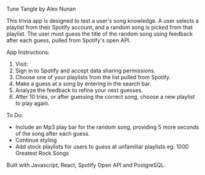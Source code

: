 Tune Tangle by Alex Nunan

This trivia app is designed to test a user's song knowledge. A user selects a playlist from their Spotify account, and a random song is picked from that playlist. The user must guess the title of the random song using feedback after each guess, pulled from Spotify's open API.

App Instructions:

1. Visit:
2. Sign in to Spotify and accept data sharing permissions.
3. Choose one of your playlists from the list pulled from Spotify.
4. Make a guess at a song by entering in the search bar.
5. Analyze the feedback to refine your next guesses.
6. After 10 tries, or after guessing the correct song, choose a new playlist to play again.


To Do:

 - Include an Mp3 play bar for the random song, providing 5 more seconds of the song after each guess.
 - Continue styling
 - Add stock playlists for users to guess at unfamiliar playlists eg. 1000 Greatest Rock Songs


Built with Javascript, React, Spotify Open API and PostgreSQL.